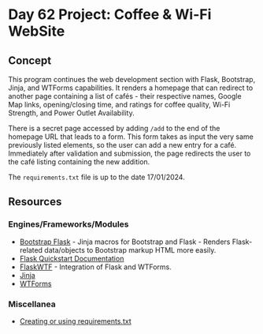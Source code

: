 # Day 62 Project: Coffee & Wi-Fi WebSite

## Concept

This program continues the web development section with Flask, Bootstrap, Jinja, and WTForms capabilities. It renders
a homepage that can redirect to another page containing a list of cafés - their respective names, Google Map links,
opening/closing time, and ratings for coffee quality, Wi-Fi Strength, and Power Outlet Availability.

There is a secret page accessed by adding `/add` to the end of the homepage URL that leads to a form. This form takes
as input the very same previously listed elements, so the user can add a new entry for a café. Immediately after validation
and submission, the page redirects the user to the café listing containing the new addition.

The `requirements.txt` file is up to the date 17/01/2024.

## Resources

### Engines/Frameworks/Modules

- [Bootstrap Flask](https://bootstrap-flask.readthedocs.io/en/stable/) - Jinja macros for Bootstrap and Flask - Renders Flask-related data/objects to Bootstrap markup HTML more easily.
- [Flask Quickstart Documentation](https://flask.palletsprojects.com/en/2.3.x/quickstart/)
- [FlaskWTF](https://flask-wtf.readthedocs.io/en/1.0.x/) - Integration of Flask and WTForms.
- [Jinja](https://jinja.palletsprojects.com/en/2.11.x/)
- [WTForms](https://wtforms.readthedocs.io/en/3.0.x/)

### Miscellanea

- [Creating or using requirements.txt](https://docs.google.com/document/d/e/2PACX-1vRIW_TuZ6z0ASjAoxgJgmzjGYLCDx019tKvphaTwK_Za7fnMKywUuXI0-s5wr0nQI_gprm6J6y7L9rL/pub)